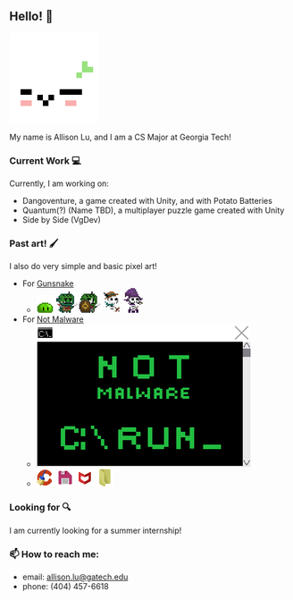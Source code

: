 ## Hello! 🌱
![dango](images/dango.gif)

My name is Allison Lu, and I am a CS Major at Georgia Tech!

### Current Work 💻
Currently, I am working on:
- Dangoventure, a game created with Unity, and with Potato Batteries
- Quantum(?) (Name TBD), a multiplayer puzzle game created with Unity
- Side by Side (VgDev)

### Past art! 🖌️
I also do very simple and basic pixel art!
* For [Gunsnake](https://randomerz.itch.io/gunsnake?secret=4LKq46yjGTfbHatxsqt8vJGBs)
    * ![Slime](images/gunsnake/GreenslimeIdle.gif)
      ![Goblin](images/gunsnake/GoblinWentOnADiet.gif)
      ![Shield](images/gunsnake/Gobshield.gif)
      ![Archer](images/gunsnake/Archer.gif)
      ![Wizard](images/gunsnake/Wizard.gif)
* For [Not Malware](https://rnewton.itch.io/not-malware)
    * ![welcome](images/notmalware/welcomeConsole.gif)
    * ![Ccleaner](images/notmalware/Ccleaner.png)
      ![Floppydisk](images/notmalware/floppydisk.gif)
      ![Mcafee](images/notmalware/Mcafee.png)
      ![Folder](images/notmalware/folder.gif)

### Looking for 🔍
I am currently looking for a summer internship!

### 📫 How to reach me:
- email: allison.lu@gatech.edu
- phone: (404) 457-6618

